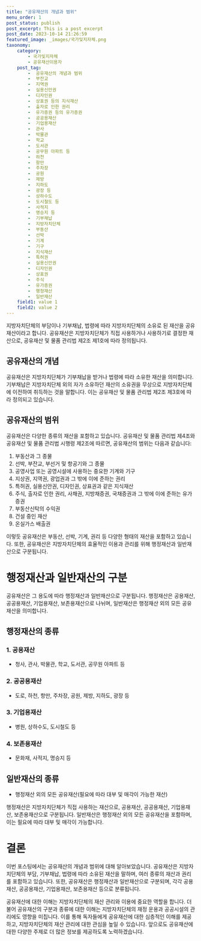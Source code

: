 ```yaml
---
title: "공유재산의 개념과 범위"
menu_order: 1
post_status: publish
post_excerpt: This is a post excerpt
post_date: 2023-10-14 21:26:59
featured_image: _images/국가및지자체.png
taxonomy:
    category:
        - 국가및지자체
        - 공유재산이용자
    post_tag:
        -  공유재산의 개념과 범위
        -  부잔교
        -  지역권
        -  실용신안권
        -  디자인권
        -  상표권 등의 지식재산
        -  출자로 인한 권리
        -  유가증권 등의 유가증권
        -  공공용재산
        -  기업용재산
        -  관사
        -  박물관
        -  학교
        -  도서관
        -  공무원 아파트 등
        -  하천
        -  항만
        -  주차장
        -  공원
        -  제방
        -  지하도
        -  광장 등
        -  상하수도
        -  도시철도 등
        -  사적지
        -  명승지 등
        -  기부채납
        -  지방자치단체
        -  부동산
        -  선박
        -  기계
        -  기구
        -  지식재산
        -  특허권
        -  실용신안권
        -  디자인권
        -  상표권
        -  주식
        -  유가증권
        -  행정재산
        -  일반재산
    field1: value 1
    field2: value 2
---
```



지방자치단체의 부담이나 기부채납, 법령에 따라 지방자치단체의 소유로 된 재산을 공유재산이라고 합니다. 공유재산은 지방자치단체가 직접 사용하거나 사용하기로 결정한 재산으로, 공유재산 및 물품 관리법 제2조 제1호에 따라 정의됩니다.

## 공유재산의 개념

공유재산은 지방자치단체가 기부채납을 받거나 법령에 따라 소유한 재산을 의미합니다. 기부채납은 지방자치단체 외의 자가 소유하던 재산의 소유권을 무상으로 지방자치단체에 이전하여 취득하는 것을 말합니다. 이는 공유재산 및 물품 관리법 제2조 제3호에 따라 정의되고 있습니다.

## 공유재산의 범위

공유재산은 다양한 종류의 재산을 포함하고 있습니다. 공유재산 및 물품 관리법 제4조와 공유재산 및 물품 관리법 시행령 제2조에 따르면, 공유재산의 범위는 다음과 같습니다:

1. 부동산과 그 종물
2. 선박, 부잔교, 부선거 및 항공기와 그 종물
3. 공영사업 또는 공영시설에 사용하는 중요한 기계와 기구
4. 지상권, 지역권, 광업권과 그 밖에 이에 준하는 권리
5. 특허권, 실용신안권, 디자인권, 상표권과 같은 지식재산
6. 주식, 출자로 인한 권리, 사채권, 지방채증권, 국채증권과 그 밖에 이에 준하는 유가증권
7. 부동산신탁의 수익권
8. 건설 중인 재산
9. 온실가스 배출권

이렇듯 공유재산은 부동산, 선박, 기계, 권리 등 다양한 형태의 재산을 포함하고 있습니다. 또한, 공유재산은 지방자치단체의 효율적인 이용과 관리를 위해 행정재산과 일반재산으로 구분됩니다.

# 행정재산과 일반재산의 구분

공유재산은 그 용도에 따라 행정재산과 일반재산으로 구분됩니다. 행정재산은 공용재산, 공공용재산, 기업용재산, 보존용재산으로 나뉘며, 일반재산은 행정재산 외의 모든 공유재산을 의미합니다.

## 행정재산의 종류

### 1. 공용재산

- 청사, 관사, 박물관, 학교, 도서관, 공무원 아파트 등

### 2. 공공용재산

- 도로, 하천, 항만, 주차장, 공원, 제방, 지하도, 광장 등

### 3. 기업용재산

- 병원, 상하수도, 도시철도 등

### 4. 보존용재산

- 문화재, 사적지, 명승지 등

## 일반재산의 종류

- 행정재산 외의 모든 공유재산(필요에 따라 대부 및 매각이 가능한 재산)

행정재산은 지방자치단체가 직접 사용하는 재산으로, 공용재산, 공공용재산, 기업용재산, 보존용재산으로 구분됩니다. 일반재산은 행정재산 외의 모든 공유재산을 포함하며, 이는 필요에 따라 대부 및 매각이 가능합니다.

# 결론

이번 포스팅에서는 공유재산의 개념과 범위에 대해 알아보았습니다. 공유재산은 지방자치단체의 부담, 기부채납, 법령에 따라 소유된 재산을 말하며, 여러 종류의 재산과 권리를 포함하고 있습니다. 또한, 공유재산은 행정재산과 일반재산으로 구분되며, 각각 공용재산, 공공용재산, 기업용재산, 보존용재산 등으로 분류됩니다.

공유재산에 대한 이해는 지방자치단체의 재산 관리와 이용에 중요한 역할을 합니다. 더불어 공유재산의 구분과 종류에 대한 이해는 지방자치단체의 재정 운용과 공공시설의 관리에도 영향을 미칩니다. 이를 통해 독자들에게 공유재산에 대한 심층적인 이해를 제공하고, 지방자치단체의 재산 관리에 대한 관심을 높일 수 있습니다. 앞으로도 공유재산에 대한 다양한 주제로 더 많은 정보를 제공하도록 노력하겠습니다.

